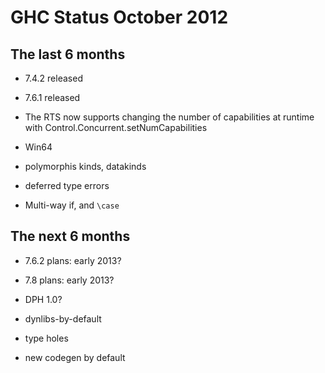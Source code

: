 # GHC Status October 2012

## The last 6 months

- 7.4.2 released

- 7.6.1 released

- The RTS now supports changing the number of capabilities at runtime with Control.Concurrent.setNumCapabilities

- Win64

- polymorphis kinds, datakinds

- deferred type errors

- Multi-way if, and `\case`

## The next 6 months

- 7.6.2 plans: early 2013?

- 7.8 plans: early 2013?

- DPH 1.0?

- dynlibs-by-default

- type holes

- new codegen by default
